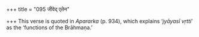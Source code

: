 +++
title = "095 जीवेद् एतेन"

+++
This verse is quoted in *Apararka* (p. 934), which explains ‘*jyāyasī
vṛtti*’ as the ‘functions of the Brāhmaṇa.’


